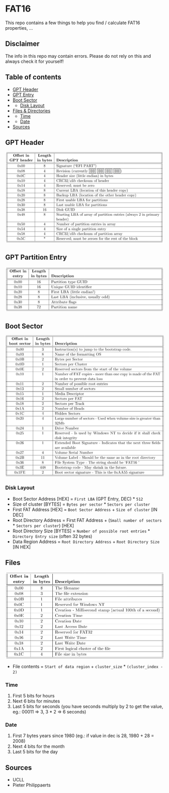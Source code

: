 # FAT16
This repo contains a few things to help you find / calculate FAT16 properties, ...

## Disclaimer
The info in this repo may contain errors. Please do not rely on this and always check it for yourself!

## Table of contents
- [GPT Header](#gpt-header)
- [GPT Entry](#gpt-entry)
- [Boot Sector](#boot-sector)
-  - [Disk Layout](#disk-layout)
- [Files & Directories](#files)
-  - [Time](#time)
-  - [Date](#date)
- [Sources](#sources)

## GPT Header
![GPT Header Image](gpt_header.png)


## GPT Partition Entry
![GPT Partition Image](gpt_partition.png)

## Boot Sector
![Boot sector](boot_sector.png)

### Disk Layout
- Boot Sector Address [HEX] = `First LBA` (GPT Entry, DEC) * `512`
- Size of cluster [BYTES] = `Bytes per sector` * `Sectors per cluster`
- First FAT Address [HEX] = `Boot Sector Address` + `Size of cluster` [IN DEC]
- Root Directory Address = First FAT Address + (`Small number of sectors` * `Sectors per cluster`) [HEX]
- Root Directory Size [BYTES] = `Number of possible root entries` * `Directory Entry size`  (often 32 bytes)
- Data Region Address = `Root Directory Address` + `Root Directory Size` [IN HEX]

## Files
![Files and directories](files_directories.png)

- File contents = `Start of data region` + `cluster_size` * `(cluster_index - 2)`

### Time
1. First 5 bits for hours
2. Next 6 bits for minutes
3. Last 5 bits for seconds (you have seconds multiply by 2 to get the value, eg.: 00011 => 3, 3 * 2 => 6 seconds)

### Date
1. First 7 bytes years since 1980 (eg.: if value in dec is 28, 1980 + 28 = 2008)
2. Next 4 bits for the month
3. Last 5 bits for the day

## Sources
- UCLL
- Pieter Philippaerts